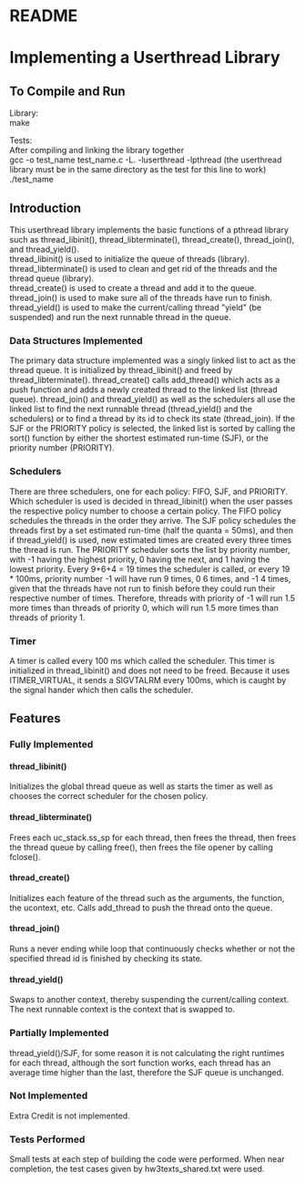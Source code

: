 # README
<h1>Implementing a Userthread Library</h1>
<h2>To Compile and Run</h2>
Library: <br >
make <br  >

Tests: <br >
After compiling and linking the library together <br >
gcc -o test_name test_name.c -L. -luserthread -lpthread (the userthread library must be in the same directory as the test for this line to work) <br >
./test_name

<h2>Introduction</h2>
This userthread library implements the basic functions of a pthread library such as thread_libinit(), thread_libterminate(), thread_create(), thread_join(), and thread_yield(). <br >
thread_libinit() is used to initialize the queue of threads (library). <br >
thread_libterminate() is used to clean and get rid of the threads and the thread queue (library).<br >
thread_create() is used to create a thread and add it to the queue.<br >
thread_join() is used to make sure all of the threads have run to finish.<br >
thread_yield() is used to make the current/calling thread "yield" (be suspended) and run the next runnable thread in the queue.<br >

<h3>Data Structures Implemented</h3>
The primary data structure implemented was a singly linked list to act as the thread queue. It is initialized by thread_libinit() and freed by thread_libterminate(). thread_create() calls add_thread() which acts as a push function and adds a newly created thread to the linked list (thread queue). thread_join() and thread_yield() as well as the schedulers all use the linked list to find the next runnable thread (thread_yield() and the schedulers) or to find a thread by its id to check its state (thread_join). If the SJF or the PRIORITY policy is selected, the linked list is sorted by calling the sort() function by either the shortest estimated run-time (SJF), or the priority number (PRIORITY).

<h3>Schedulers</h3>
There are three schedulers, one for each policy: FIFO, SJF, and PRIORITY. Which scheduler is used is decided in thread_libinit() when the user passes the respective policy number to choose a certain policy. The FIFO policy schedules the threads in the order they arrive. The SJF policy schedules the threads first by a set estimated run-time (half the quanta = 50ms), and then if thread_yield() is used, new estimated times are created every three times the thread is run. The PRIORITY scheduler sorts the list by priority number, with -1 having the highest priority, 0 having the next, and 1 having the lowest priority. Every 9+6+4 = 19 times the scheduler is called, or every 19 * 100ms, priority number -1 will have run 9 times, 0 6 times, and -1 4 times, given that the threads have not run to finish before they could run their respective number of times. Therefore, threads with priority of -1 will run 1.5 more times than threads of priority 0, which will run 1.5 more times than threads of priority 1.

<h3>Timer</h3>
A timer is called every 100 ms which called the scheduler. This timer is initialized in thread_libinit() and does not need to be freed. Because it uses ITIMER_VIRTUAL, it sends a SIGVTALRM every 100ms, which is caught by the signal hander which then calls the scheduler. 


<h2>Features</h2>

<h3>Fully Implemented</h3>
<h4>thread_libinit()</h4>
Initializes the global thread queue as well as starts the timer as well as chooses the correct scheduler for the chosen policy. 
<h4>thread_libterminate()</h4>
Frees each uc_stack.ss_sp for each thread, then frees the thread, then frees the thread queue by calling free(), then frees the file opener by calling fclose().
<h4>thread_create()</h4>
Initializes each feature of the thread such as the arguments, the function, the ucontext, etc. Calls add_thread to push the thread onto the queue. 
<h4>thread_join()</h4>
Runs a never ending while loop that continuously checks whether or not the specified thread id is finished by checking its state.
<h4>thread_yield()</h4>
Swaps to another context, thereby suspending the current/calling context. The next runnable context is the context that is swapped to. 

<h3>Partially Implemented</h3>
thread_yield()/SJF, for some reason it is not calculating the right runtimes for each thread, although the sort function works, each thread has an average time higher than the last, therefore the SJF queue is unchanged. 

<h3>Not Implemented</h3>
Extra Credit is not implemented.

<h3>Tests Performed</h3>
Small tests at each step of building the code were performed. When near completion, the test cases given by hw3texts_shared.txt were used. 
